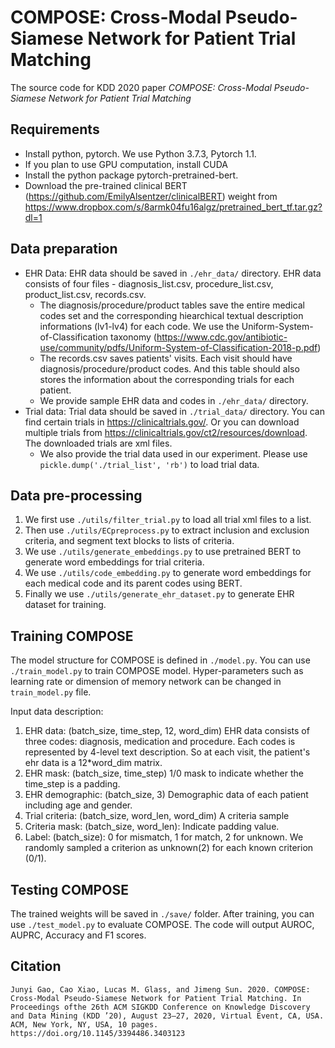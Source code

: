 # COMPOSE: Cross-Modal Pseudo-Siamese Network for Patient Trial Matching

The source code for KDD 2020 paper *COMPOSE: Cross-Modal Pseudo-Siamese Network for Patient Trial Matching*

## Requirements

* Install python, pytorch. We use Python 3.7.3, Pytorch 1.1.
* If you plan to use GPU computation, install CUDA
* Install the python package pytorch-pretrained-bert. 
* Download the pre-trained clinical BERT (https://github.com/EmilyAlsentzer/clinicalBERT) weight from 
https://www.dropbox.com/s/8armk04fu16algz/pretrained_bert_tf.tar.gz?dl=1

## Data preparation

* EHR Data: EHR data should be saved in ```./ehr_data/``` directory. EHR data consists of four files - diagnosis_list.csv, procedure_list.csv, product_list.csv, records.csv. 
    * The diagnosis/procedure/product tables save the entire medical codes set and the corresponding hiearchical textual description informations (lv1-lv4) for each code. We use the Uniform-System-of-Classification taxonomy (https://www.cdc.gov/antibiotic-use/community/pdfs/Uniform-System-of-Classification-2018-p.pdf)
    * The records.csv saves patients' visits. Each visit should have diagnosis/procedure/product codes. And this table should also stores the information about the corresponding trials for each patient.
    * We provide sample EHR data and codes in ```./ehr_data/``` directory.
* Trial data: Trial data should be saved in ```./trial_data/``` directory. You can find certain trials in https://clinicaltrials.gov/. Or you can download multiple trials from https://clinicaltrials.gov/ct2/resources/download. The downloaded trials are xml files.
    * We also provide the trial data used in our experiment. Please use ```pickle.dump('./trial_list', 'rb')``` to load trial data.

## Data pre-processing
1. We first use ```./utils/filter_trial.py``` to load all trial xml files to a list.
2. Then use ```./utils/ECpreprocess.py``` to extract inclusion and exclusion criteria, and segment text blocks to lists of criteria.
3. We use ```./utils/generate_embeddings.py``` to use pretrained BERT to generate word embeddings for trial criteria.
4. We use ```./utils/code_embedding.py``` to generate word embeddings for each medical code and its parent codes using BERT.
5. Finally we use ```./utils/generate_ehr_dataset.py``` to generate EHR dataset for training.

## Training COMPOSE

The model structure for COMPOSE is defined in ```./model.py```. You can use ```./train_model.py``` to train COMPOSE model. Hyper-parameters such as learning rate or dimension of memory network can be changed in ```train_model.py``` file.

Input data description:
1. EHR data: (batch_size, time_step, 12, word_dim)
EHR data consists of three codes: diagnosis, medication and procedure. Each codes is represented by 4-level text description. So at each visit, the patient's ehr data is a 12*word_dim matrix.
2. EHR mask: (batch_size, time_step) 1/0 mask to indicate whether the time_step is a padding.
3. EHR demographic: (batch_size, 3) Demographic data of each patient including age and gender.
4. Trial criteria: (batch_size, word_len, word_dim) A criteria sample
5. Criteria mask: (batch_size, word_len): Indicate padding value.
6. Label: (batch_size): 0 for mismatch, 1 for match, 2 for unknown. We randomly sampled a criterion as unknown(2) for each known criterion (0/1).

## Testing COMPOSE

The trained weights will be saved in ```./save/``` folder. After training, you can use ```./test_model.py``` to evaluate COMPOSE. The code will output AUROC, AUPRC, Accuracy and F1 scores. 

## Citation
```
Junyi Gao, Cao Xiao, Lucas M. Glass, and Jimeng Sun. 2020. COMPOSE: Cross-Modal Pseudo-Siamese Network for Patient Trial Matching. In Proceedings ofthe 26th ACM SIGKDD Conference on Knowledge Discovery and Data Mining (KDD ’20), August 23–27, 2020, Virtual Event, CA, USA. ACM, New York, NY, USA, 10 pages. https://doi.org/10.1145/3394486.3403123
```